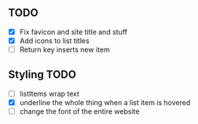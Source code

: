 ## TODO

-   [x] Fix favicon and site title and stuff
-   [x] Add icons to list titles
-   [ ] Return key inserts new item

## Styling TODO

-   [ ] listItems wrap text
-   [x] underline the whole thing when a list item is hovered
-   [ ] change the font of the entire website
